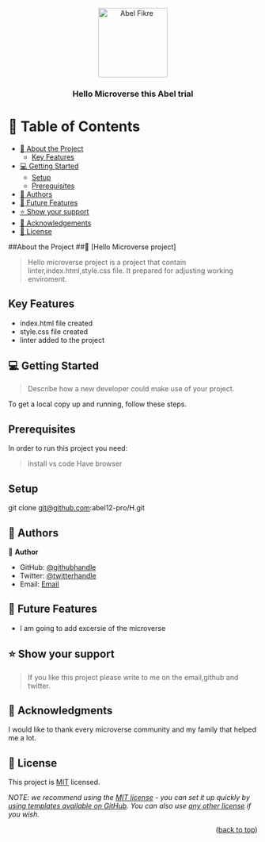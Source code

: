 <a name="readme-top"></a>

<div align="center">
  
  <img src="#" alt="Abel Fikre" width="140"  height="auto" />
  <br/>

  <h3><b>Hello Microverse this Abel trial</b></h3>

</div>



# 📗 Table of Contents

- [📖 About the Project](#about-project)
    - [Key Features](#key-features)
- [💻 Getting Started](#getting-started)
  - [Setup](#setup)
  - [Prerequisites](#prerequisites)
- [👥 Authors](#authors)
- [🔭 Future Features](#future-features)
- [⭐️ Show your support](#support)
- [🙏 Acknowledgements](#acknowledgements)
- [📝 License](#license)

##About the Project
##📖 [Hello Microverse project] <a name="Hello Microverse"></a>

>Hello microverse project  is a project that contain linter,index.html,style.css file. It prepared for  adjusting working enviroment.

## Key Features <a name="key-features"></a>

- index.html file created 
- style.css file created
- linter added to the project

<!-- GETTING STARTED -->

## 💻 Getting Started <a name="getting-started"></a>

> Describe how a new developer could make use of your project.

To get a local copy up and running, follow these steps.

## Prerequisites

In order to run this project you need:
>install vs code
> Have browser 

## Setup

  git clone git@github.com:abel12-pro/H.git

## 👥 Authors <a name="Abel"></a>

👤 **Author**

- GitHub: [@githubhandle](https://github.com/abel12-pro)
- Twitter: [@twitterhandle](https://twitter.com/@abelfikre21)
- Email: [Email](abelu2013@gmail.com)

## 🔭 Future Features <a name="future-features"></a>

- I am going to add excersie of the microverse 

## ⭐️ Show your support <a name="support"></a>
>If you like this project please write to me on the email,github and twitter.

<!-- ACKNOWLEDGEMENTS -->

## 🙏 Acknowledgments <a name="acknowledgements"></a>

I would like to thank every microverse community and my family that helped me a lot.

## 📝 License <a name="license"></a>

This project is [MIT](./LICENSE) licensed.

_NOTE: we recommend using the [MIT license](https://choosealicense.com/licenses/mit/) - you can set it up quickly by [using templates available on GitHub](https://docs.github.com/en/communities/setting-up-your-project-for-healthy-contributions/adding-a-license-to-a-repository). You can also use [any other license](https://choosealicense.com/licenses/) if you wish._

<p align="right">(<a href="#readme-top">back to top</a>)</p>
